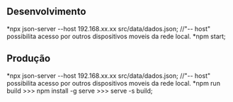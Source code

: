 ## Desenvolvimento
*npx json-server --host 192.168.xx.xx src/data/dados.json; //"-- host" possibilita acesso por outros dispositivos moveis da rede local.
*npm start;

## Produção
*npx json-server --host 192.168.xx.xx src/data/dados.json; //"-- host" possibilita acesso por outros dispositivos moveis da rede local.
*npm run build >>> npm install -g serve >>> serve -s build;
